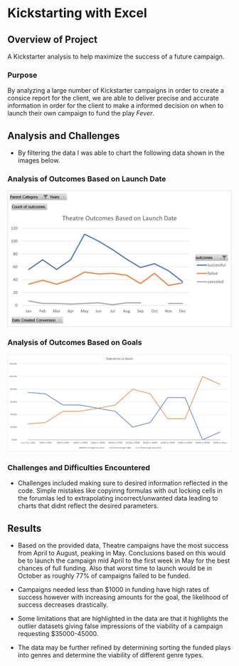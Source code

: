 # Kickstarting with Excel

## Overview of Project
A Kickstarter analysis to help maximize the success of a future campaign.
### Purpose
By analyzing a large number of Kickstarter campaigns in order to create a consice report for the client, we are able to deliver precise and accurate information in order for the client to make a informed decision on when to launch their own campaign to fund the play *Fever*. 
## Analysis and Challenges
- By filtering the data I was able to chart the following data shown in the images below.


### Analysis of Outcomes Based on Launch Date

![Success Data over the course of a year](https://github.com/LordNebbs/BootcampModule1/blob/eb098f5fde1cc420b9ce28f7dcd0d3f986b3f555/Theatre_Outcomes_vs_Launch.png)

### Analysis of Outcomes Based on Goals

![Campaign Outcomes based on Goals](https://github.com/LordNebbs/BootcampModule1/blob/eb098f5fde1cc420b9ce28f7dcd0d3f986b3f555/Outcomes%20vs%20Goals.png)

### Challenges and Difficulties Encountered

- Challenges included making sure to desired information reflected in the code. Simple mistakes like copyinng formulas with out locking cells in the forumlas led to extrapolating incorrect/unwanted data leading to charts that didnt reflect the desired parameters.
## Results

- Based on the provided data, Theatre campaigns have the most success from April to August, peaking in May. Conclusions based on this would be to launch the campaign mid April to the first week in May for the best chances of full funding. Also that worst time to launch would be in October as roughly 77% of campaigns failed to be funded.


- Campaigns needed less than $1000 in funding have high rates of success however with increasing amounts for the goal, the likelihood of success decreases drastically. 

- Some limitations that are highlighted in the data are that it highlights the outlier datasets giving false impressions of the viability of a campaign requesting $35000-45000.

- The data may be further refined by determining sorting the funded plays into genres and determine the viability of different genre types.
